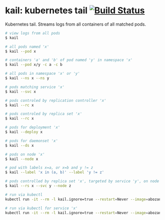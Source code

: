 # kail: kubernetes tail [![Build Status](https://travis-ci.org/boz/kail.svg?branch=master)](https://travis-ci.org/boz/kail)

Kubernetes tail.  Streams logs from all containers of all matched pods.

```sh
# view logs from all pods
$ kail

# all pods named 'x'
$ kail --pod x

# containers 'a' and 'b' of pod named 'y' in namespace 'x'
$ kail --pod x/y -c a -c b

# all pods in namespace 'x' or 'y'
$ kail --ns x --ns y

# pods matching service 'x'
$ kail --svc x

# pods controled by replication controller 'x'
$ kail --rc x

# pods controled by replica set 'x'
$ kail --rc x

# pods for deployment 'x'
$ kail --deploy x

# pods for daemonset 'x'
$ kail --ds x

# pods on node 'x'
$ kail --node x

# pod with labels x=a, or x=b and y != z
$ kail --label 'x in (a, b)' --label 'y != z'

# pods controlled by replica set 'x', targeted by service 'y', on node 'z'
$ kail --rs x --svc y --node z

# run via kubectl
kubectl run -it --rm -l kail.ignore=true --restart=Never --image=abozanich/kail kail

# run via kubectl for service 'x'
kubectl run -it --rm -l kail.ignore=true --restart=Never --image=abozanich/kail kail -- --svc x
```

